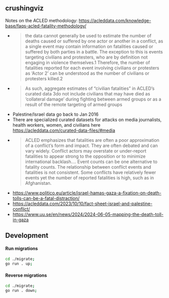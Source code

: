 ## crushingviz

Notes on the ACLED methodology: https://acleddata.com/knowledge-base/faqs-acled-fatality-methodology/
* > the data cannot generally be used to estimate the number of deaths caused or suffered by one actor or another in a conflict, as a single event may contain information on fatalities caused or suffered by both parties in a battle. The exception to this is events targeting civilians and protesters, who are by definition not engaging in violence themselves.1 Therefore, the number of fatalities reported for each event involving civilians or protesters as ‘Actor 2’ can be understood as the number of civilians or protesters killed.2
* > As such, aggregate estimates of “civilian fatalities” in ACLED’s curated data 3do not include civilians that may have died as ‘collateral damage’ during fighting between armed groups or as a result of the remote targeting of armed groups 
* Palestine/Israel data go back to Jan 2016
* There are specialized curated datasets for attacks on media journalists, health workers, women, and civilians here https://acleddata.com/curated-data-files/#media
* > ACLED emphasizes that fatalities are often a poor approximation of a conflict’s form and impact. They are often debated and can vary widely. Conflict actors may overstate or under-report fatalities to appear strong to the opposition or to minimize international backlash.... Event counts can be one alternative to fatality counts. The relationship between conflict events and fatalities is not consistent. Some conflicts have relatively fewer events yet the number of reported fatalities is high, such as in Afghanistan. 
* https://www.politico.eu/article/israel-hamas-gaza-a-fixation-on-death-tolls-can-be-a-fatal-distraction/
* https://acleddata.com/2023/10/10/fact-sheet-israel-and-palestine-conflict/
* https://www.uu.se/en/news/2024/2024-06-05-mapping-the-death-toll-in-gaza

## Development

#### Run migrations
```bash
cd ./migrate; 
go run . up;
```

#### Reverse migrations
```bash
cd ./migrate; 
go run . down;
```
